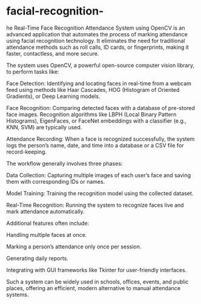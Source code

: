 # facial-recognition-
he Real-Time Face Recognition Attendance System using OpenCV is an advanced application that automates the process of marking attendance using facial recognition technology. It eliminates the need for traditional attendance methods such as roll calls, ID cards, or fingerprints, making it faster, contactless, and more secure.

The system uses OpenCV, a powerful open-source computer vision library, to perform tasks like:

Face Detection: Identifying and locating faces in real-time from a webcam feed using methods like Haar Cascades, HOG (Histogram of Oriented Gradients), or Deep Learning models.

Face Recognition: Comparing detected faces with a database of pre-stored face images. Recognition algorithms like LBPH (Local Binary Pattern Histograms), EigenFaces, or FaceNet embeddings with a classifier (e.g., KNN, SVM) are typically used.

Attendance Recording: When a face is recognized successfully, the system logs the person’s name, date, and time into a database or a CSV file for record-keeping.

The workflow generally involves three phases:

Data Collection: Capturing multiple images of each user’s face and saving them with corresponding IDs or names.

Model Training: Training the recognition model using the collected dataset.

Real-Time Recognition: Running the system to recognize faces live and mark attendance automatically.

Additional features often include:

Handling multiple faces at once.

Marking a person’s attendance only once per session.

Generating daily reports.

Integrating with GUI frameworks like Tkinter for user-friendly interfaces.

Such a system can be widely used in schools, offices, events, and public places, offering an efficient, modern alternative to manual attendance systems.
